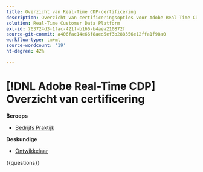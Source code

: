 ```yaml
---
title: Overzicht van Real-Time CDP-certificering
description: Overzicht van certificeringsopties voor Adobe Real-Time CDP
solution: Real-Time Customer Data Platform
exl-id: 763724d3-1fac-421f-b166-b4aea210872f
source-git-commit: a406fac14e66f8aed5ef3b288356e12ffa1f98a0
workflow-type: tm+mt
source-wordcount: '19'
ht-degree: 42%

---
```


# [!DNL Adobe Real-Time CDP] Overzicht van certificering

**Beroeps**

* [ Bedrijfs Praktijk ](/help/certifications/rtcdp/rtcdp-p-business.md) <!--AD0-E602-->

**Deskundige**

* [ Ontwikkelaar ](/help/certifications/rtcdp/rtcdp-e-developer.md) <!--AD0-E605-->

{{questions}}

